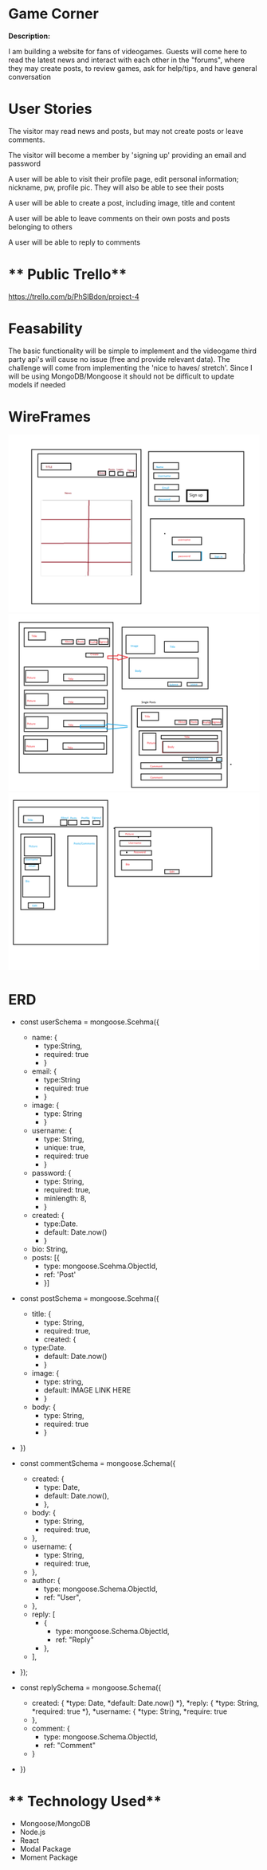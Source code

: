 **Game Corner**
========================================================================================================================================

**Description:**

I am building a website for fans of videogames. Guests will come here to read the latest news and interact with each other in the "forums", where they may create posts, to review games, ask for help/tips, and have general conversation 

**User Stories**
========================================================================================================================================
The visitor may read news and posts, but may not create posts or leave comments.

The visitor will become a member by 'signing up' providing an email and password

A user will be able to visit their profile page, edit personal information; nickname, pw, profile pic. They will also be able to see their posts

A user will be able to create a post,  including image, title and content

A user will be able to leave comments on their own posts and posts belonging to others

A user will be able to reply to comments

** Public Trello**
======================================================================
https://trello.com/b/PhSIBdon/project-4


**Feasability**
========================================================================
The basic functionality will be simple to implement and the videogame third party api's will cause no issue (free and provide relevant data).
The challenge will come from implementing the 'nice to haves/ stretch'. Since I will be using MongoDB/Mongoose it should not be difficult to update models if needed

**WireFrames**
=========================================================================================================================================

![Home](https://github.com/mariolm16/Game-Forum/blob/master/Home.png)
![Posts](https://github.com/mariolm16/Game-Forum/blob/master/Posts.png)
![Profile](https://github.com/mariolm16/Game-Forum/blob/master/Profile.png)

**ERD**
===================================================================================================================================

* const userSchema = mongoose.Scehma({
  * name: {
    * type:String,
    * required: true
    * }
  * email: {
    * type:String
    * required: true
    * }
  * image: {
    * type: String
    * }
  * username: {
    * type: String, 
    * unique: true,
    * required: true
    * }
  * password:  {
    * type: String,
    * required: true,
    * minlength: 8,
    * }
  * created: {
    * type:Date.
    * default: Date.now()
    * }
  * bio: String,
  * posts: [{
    * type: mongoose.Scehma.ObjectId,
    * ref: 'Post'
    * }]

* const postSchema = mongoose.Scehma({
  * title: {
    * type: String,
    * required: true,
    * created: {
  * type:Date.
    * default: Date.now()
    * }
  * image: {
    * type: string,
    * default: IMAGE LINK HERE
    * }
  * body: {
    * type: String,
    * required: true
    * }
* })

* const commentSchema = mongoose.Schema({
  * created: {
    * type: Date,
    * default: Date.now(),
    * },
  * body: {
    * type: String,
    * required: true,
  * },
  * username: {
    * type: String,
    * required: true,
  * },
  * author: {
    * type: mongoose.Schema.ObjectId,
    * ref: "User",
  * },
  * reply: [
    * {
      * type: mongoose.Schema.ObjectId,
      * ref: "Reply"
    * },
  * ],
* });

*  const replySchema = mongoose.Schema({
    * created: {
        *type: Date,
        *default: Date.now()
    *},
    *reply: {
        *type: String,
        *required: true
    *},
    *username: {
        *type: String,
        *require: true
    * },
    * comment: {
        * type: mongoose.Schema.ObjectId,
        * ref: "Comment"
    * }
* })

** Technology Used**
======================================================================

* Mongoose/MongoDB
* Node.js
* React
* Modal Package
* Moment Package
